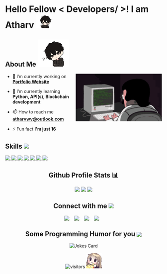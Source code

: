 <h1> Hello Fellow < Developers/ >! I am Atharv <img src = "https://github.com/realatharv/GIFs/blob/main/Profile%20GIFs/when-you.gif" width = 50px></h1>    




 
</p>


<h2> About Me <img src = "https://github.com/realatharv/GIFs/blob/main/Profile%20GIFs/no-sleep.gif" width = 100px></h2>

<img width="55%" align="right" alt="Github" src="https://github.com/realatharv/realatharv/blob/main/coding.gif" />


- 🔭 I’m currently working on [**Portfolio Website**](https://github.com/realatharv/atharv)

- 🌱 I’m currently learning **Python, API(s), Blockchain development** 
 
- 📫 How to reach me **atharvwv@outlook.com**

- ⚡ Fun fact **I'm just 16**


<h2> Skills <img src = "https://media2.giphy.com/media/QssGEmpkyEOhBCb7e1/giphy.gif?cid=ecf05e47a0n3gi1bfqntqmob8g9aid1oyj2wr3ds3mg700bl&rid=giphy.gif" width = 32px> </h2>
<a href= https://github.com/realatharv?tab=repositories&q=&type=&language=python&sort= > <img width ='32px' src ='https://raw.githubusercontent.com/rahulbanerjee26/githubAboutMeGenerator/main/icons/python.svg'> </a>
<a href= https://github.com/realatharv?tab=repositories&q=&type=&language=reactjs&sort= > <img width ='32px' src ='https://raw.githubusercontent.com/rahulbanerjee26/githubAboutMeGenerator/main/icons/reactjs.svg'> </a>
<a href= https://github.com/realatharv?tab=repositories&q=&type=&language=javascript&sort= > <img width ='32px' src ='https://raw.githubusercontent.com/rahulbanerjee26/githubAboutMeGenerator/main/icons/javascript.svg'> </a>
<a href= https://github.com/realatharv?tab=repositories&q=&type=&language=cpp&sort= > <img width ='32px' src ='https://raw.githubusercontent.com/rahulbanerjee26/githubAboutMeGenerator/main/icons/cpp.svg'> </a>
<a href= https://github.com/realatharv?tab=repositories&q=&type=&language=sqlite&sort= > <img width ='32px' src ='https://raw.githubusercontent.com/rahulbanerjee26/githubAboutMeGenerator/main/icons/sqlite.svg'> </a>
<a href= https://github.com/realatharv?tab=repositories&q=&type=&language=css&sort= > <img width ='32px' src ='https://raw.githubusercontent.com/rahulbanerjee26/githubAboutMeGenerator/main/icons/css.svg'> </a>
<a href= https://github.com/realatharv?tab=repositories&q=&type=&language=discord&sort= > <img width ='32px' src ='https://raw.githubusercontent.com/rahulbanerjee26/githubAboutMeGenerator/main/icons/discord.svg'> </a>


<p>


<div align="center">
    <h2>Github Profile Stats 📊</h2>
    <img src="https://github-readme-stats.vercel.app/api/top-langs/?username=realatharv&show_icons=true&title_color=fff&icon_color=79ff97&text_color=9f9f9f&bg_color=151515&count_private=true&layout=compact&hide_border=true" height="175px">
    <img src="https://github-readme-stats.vercel.app/api?username=realatharv&show_icons=true&title_color=fff&icon_color=79ff97&text_color=9f9f9f&bg_color=151515&count_private=true&hide_border=true" height="175px">
    <img src="https://github-readme-streak-stats.herokuapp.com/?user=realatharv&show_icons=true&hide_border=true&theme=dark" height="175px">
    <!-- <h2>Github Trophies <img src="https://cdn.discordapp.com/emojis/866705355684577290.png?v=1" width="30px"></h2>
    <img src="https://github-profile-trophy.vercel.app/?username=realatharv&theme=onedark&no-frame=true&no-bg=true&theme=discord"> -->


 <h2> Connect with me <img src='https://raw.githubusercontent.com/ShahriarShafin/ShahriarShafin/main/Assets/handshake.gif' width="100px"> </h2>
<a href = 'https://www.linkedin.com/in/realatharv'> <img width = '32px' align= 'center' src="https://raw.githubusercontent.com/rahulbanerjee26/githubAboutMeGenerator/main/icons/linked-in-alt.svg"/></a> &nbsp;&nbsp;
<a href = 'https://www.twitter.com/realatharv'> <img width = '32px' align= 'center' src="https://raw.githubusercontent.com/rahulbanerjee26/githubAboutMeGenerator/main/icons/twitter.svg"/></a> &nbsp;&nbsp;
<a href = 'https://atharv.pages.dev'> <img width = '32px' align= 'center' src="https://raw.githubusercontent.com/rahulbanerjee26/githubAboutMeGenerator/main/icons/portfolio.png"/></a> &nbsp;&nbsp;
<a href = 'https://www.github.com/realatharv'> <img width = '32px' align= 'center' src="https://raw.githubusercontent.com/rahulbanerjee26/githubAboutMeGenerator/main/icons/github.svg"/></a> &nbsp;&nbsp;

 
<h2> Some Programming Humor for you <img align ='center' src='https://media2.giphy.com/media/UQDSBzfyiBKvgFcSTw/giphy.gif?cid=ecf05e47p3cd513axbek3f56ti3jzizq8hincw20jauyyfyw&rid=giphy.gif' width = '32px'></h2>

![Jokes Card](https://readme-jokes.vercel.app/api?theme=default)

![visitors](https://visitor-badge.glitch.me/badge?page_id=realatharv.realatharv)     <img src = "https://github.com/realatharv/GIFs/blob/main/Profile%20GIFs/popcorn-owo-popcorn-girl.gif">
<p align='left'>

